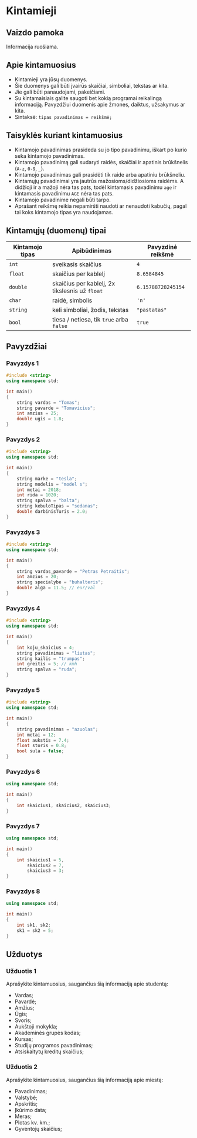 # Kintamieji

## Vaizdo pamoka

Informacija ruošiama.

## Apie kintamuosius

- Kintamieji yra jūsų duomenys.
- Šie duomenys gali būti įvairūs skaičiai, simboliai, tekstas ar kita.
- Jie gali būti panaudojami, pakeičiami.
- Su kintamaisiais galite saugoti bet kokią programai reikalingą informaciją. Pavyzdžiui duomenis apie žmones, daiktus, užsakymus ar kita.
- Sintaksė: `tipas pavadinimas = reikšmė;`

## Taisyklės kuriant kintamuosius

- Kintamojo pavadinimas prasideda su jo tipo pavadinimu, iškart po kurio seka kintamojo pavadinimas.
- Kintamojo pavadinimą gali sudaryti raidės, skaičiai ir apatinis brūkšnelis (`A-z`, `0-9`, `_`).
- Kintamojo pavadinimas gali prasidėti tik raide arba apatiniu brūkšneliu.
- Kintamųjų pavadinimai yra jautrūs mažosioms/didžiosioms raidėms. A didžioji ir a mažoji nėra tas pats, todėl kintamasis pavadinimu `age` ir kintamasis pavadinimu `AGE` nėra tas pats.
- Kintamojo pavadinime negali būti tarpo.
- Aprašant reikšmę reikia nepamiršti naudoti ar nenaudoti kabučių, pagal tai koks kintamojo tipas yra naudojamas.

## Kintamųjų (duomenų) tipai

| Kintamojo tipas | Apibūdinimas | Pavyzdinė reikšmė |
| --------------- | ------------ | ----------------- |
| `int` | sveikasis skaičius | `4` |
| `float` | skaičius per kablelį | `8.6584845` |
| `double` | skaičius per kablelį, 2x tikslesnis už `float` | `6.15788728245154` |
| `char` | raidė, simbolis | `'n'` |
| `string` | keli simboliai, žodis, tekstas | `"pastatas"` |
| `bool` | tiesa / netiesa, tik `true` arba `false` | `true` |

## Pavyzdžiai

### Pavyzdys 1

```cpp
#include <string>
using namespace std;

int main()
{
	string vardas = "Tomas";
	string pavarde = "Tomavicius";
	int amzius = 25;
	double ugis = 1.8;
}
```

### Pavyzdys 2

```cpp
#include <string>
using namespace std;

int main()
{
	string marke = "tesla";
	string modelis = "model s";
	int metai = 2018;
	int rida = 1020;
	string spalva = "balta";
	string kebuloTipas = "sedanas";
	double darbinisTuris = 2.0;
}
```

### Pavyzdys 3

```cpp
#include <string>
using namespace std;

int main()
{
	string vardas_pavarde = "Petras Petraitis";
	int amzius = 20;
	string specialybe = "buhalteris";
	double alga = 11.5; // eur/val
}
```

### Pavyzdys 4

```cpp
#include <string>
using namespace std;

int main()
{
	int koju_skaicius = 4;
	string pavadinimas = "liutas";
	string kailis = "trumpas";
	int greitis = 5; // kmh
	string spalva = "ruda";
}
```

### Pavyzdys 5

```cpp
#include <string>
using namespace std;

int main()
{
	string pavadinimas = "azuolas";
	int metai = 12;
	float aukstis = 7.4;
	float storis = 0.8;
	bool sula = false;
}
```

### Pavyzdys 6

```cpp
using namespace std;

int main()
{
	int skaicius1, skaicius2, skaicius3;
}
```

### Pavyzdys 7

```cpp
using namespace std;

int main()
{
	int skaicius1 = 5,
		skaicius2 = 7,
		skaicius3 = 3;
}
```

### Pavyzdys 8

```cpp
using namespace std;

int main()
{
	int sk1, sk2;
	sk1 = sk2 = 5;
}
```

## Užduotys 

### Užduotis 1

Aprašykite kintamuosius, saugančius šią informaciją apie studentą:

- Vardas;
- Pavardė;
- Amžius;
- Ūgis;
- Svoris;
- Aukštoji mokykla;
- Akademinės grupės kodas;
- Kursas;
- Studijų programos pavadinimas;
- Atsiskaitytų kreditų skaičius;

### Užduotis 2

Aprašykite kintamuosius, saugančius šią informaciją apie miestą:

- Pavadinimas;
- Valstybė;
- Apskritis;
- Įkūrimo data;
- Meras;
- Plotas kv. km.;
- Gyventojų skaičius;
